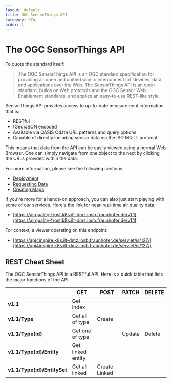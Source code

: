 ```yaml
---
layout: default
title: OGC SensorThings API
category: STA
order: 1
---
```


# The OGC SensorThings API

To quote the standard itself:

> The OGC SensorThings API is an OGC standard specification for providing an open and unified way to interconnect IoT devices, data, and applications over the Web.
> The SensorThings API is an open standard, builds on Web protocols and the OGC Sensor Web Enablement standards, and applies an easy-to-use REST-like style.

SensorThings API provides access to up-to-date measurement information that is:

* RESTful
* (Geo)JSON encoded
* Available via OASIS Odata URL patterns and query options
* Capable of directly including sensor data via the ISO MQTT protocol

This means that data from the API can be easily viewed using a normal Web Browser. One can simply navigate from one object to the next by clicking the URLs provided within the data.

For more information, please see the following sections:
* [Deployment](2_Deploy.html)
* [Requesting Data](3_GettingData.html)
* [Creating Maps](4_Mapping.html)


If you're more for a hands-on approach, you can also just start playing with some of our services. Here's the link for near-real-time air quality data:
* [https://airquality-frost.k8s.ilt-dmz.iosb.fraunhofer.de/v1.1](https://airquality-frost.k8s.ilt-dmz.iosb.fraunhofer.de/v1.1)

For context, a viewer operating on this endpoint:
* [https://api4inspire.k8s.ilt-dmz.iosb.fraunhofer.de/servlet/is/127/](https://api4inspire.k8s.ilt-dmz.iosb.fraunhofer.de/servlet/is/127/)

## REST Cheat Sheet

The OGC SensorThings API is a RESTful API.
Here is a quick table that lists the major functions of the API:

|                             | GET               | POST          | PATCH  | DELETE |
|-----------------------------|-------------------|---------------|--------|--------|
| __v1.1__                    | Get index         |               |        |        |
| __v1.1/Type__               | Get all of type   | Create        |        |        |
| __v1.1/Type(id)__           | Get one of type   |               | Update | Delete |
| __v1.1/Type(id)/Entity__    | Get linked entity |               |        |        |
| __v1.1/Type(id)/EntitySet__ | Get all linked    | Create Linked |        |        |



